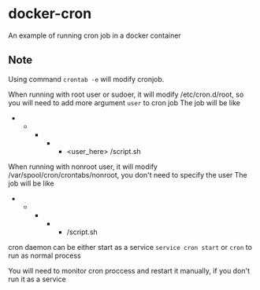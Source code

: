 # docker-cron
An example of running cron job in a docker container

## Note

Using command `crontab -e` will modify cronjob.

When running with root user or sudoer, it will modify /etc/cron.d/root, so you will need to add more argument `user` to cron job
The job will be like 
* * * * * <user_here> /script.sh

When running with nonroot user, it will modify /var/spool/cron/crontabs/nonroot, you don't need to specify the user
The job will be like 
* * * * * /script.sh

cron daemon can be either start as a service 
`service cron start`
or 
`cron` to run as normal process

You will need to monitor cron proccess and restart it manually, if you don't run it as a service
